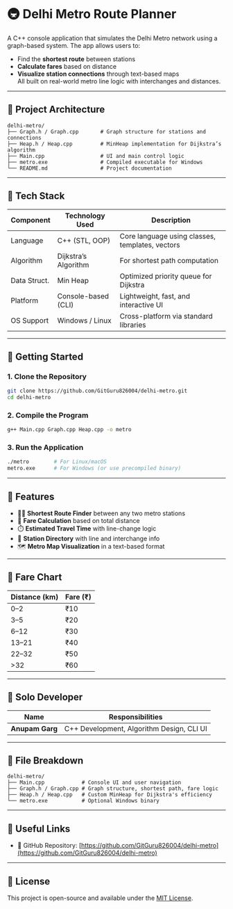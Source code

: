 # 🚇 Delhi Metro Route Planner

A C++ console application that simulates the Delhi Metro network using a graph-based system. The app allows users to:
- Find the **shortest route** between stations
- **Calculate fares** based on distance
- **Visualize station connections** through text-based maps  
All built on real-world metro line logic with interchanges and distances.

---

## 🧠 Project Architecture

```
delhi-metro/
├── Graph.h / Graph.cpp       # Graph structure for stations and connections
├── Heap.h / Heap.cpp         # MinHeap implementation for Dijkstra’s algorithm
├── Main.cpp                  # UI and main control logic
├── metro.exe                 # Compiled executable for Windows
└── README.md                 # Project documentation
```

---

## 🔧 Tech Stack

| Component     | Technology Used      | Description                                      |
|---------------|----------------------|--------------------------------------------------|
| Language       | C++ (STL, OOP)        | Core language using classes, templates, vectors  |
| Algorithm      | Dijkstra’s Algorithm | For shortest path computation                    |
| Data Struct.   | Min Heap             | Optimized priority queue for Dijkstra            |
| Platform       | Console-based (CLI)  | Lightweight, fast, and interactive UI            |
| OS Support     | Windows / Linux      | Cross-platform via standard libraries            |

---

## 🚀 Getting Started

### 1. Clone the Repository

```bash
git clone https://github.com/GitGuru826004/delhi-metro.git
cd delhi-metro
```

### 2. Compile the Program

```bash
g++ Main.cpp Graph.cpp Heap.cpp -o metro
```

### 3. Run the Application

```bash
./metro        # For Linux/macOS
metro.exe      # For Windows (or use precompiled binary)
```

---

## 🧪 Features

- 🧑‍🔬 **Shortest Route Finder** between any two metro stations
- 💸 **Fare Calculation** based on total distance
- ⏱️ **Estimated Travel Time** with line-change logic
- 📍 **Station Directory** with line and interchange info
- 🗺️ **Metro Map Visualization** in a text-based format

---

## 🎯 Fare Chart

| Distance (km) | Fare (₹) |
|---------------|----------|
| 0–2           | ₹10      |
| 3–5           | ₹20      |
| 6–12          | ₹30      |
| 13–21         | ₹40      |
| 22–32         | ₹50      |
| >32           | ₹60      |

---

## 👤 Solo Developer

| Name         | Responsibilities                          |
|--------------|--------------------------------------------|
| **Anupam Garg** | C++ Development, Algorithm Design, CLI UI |

---

## 📂 File Breakdown

```
delhi-metro/
├── Main.cpp            # Console UI and user navigation
├── Graph.h / Graph.cpp # Graph structure, shortest path, fare logic
├── Heap.h / Heap.cpp   # Custom MinHeap for Dijkstra's efficiency
└── metro.exe           # Optional Windows binary
```

---

## 📌 Useful Links

- 🔗 GitHub Repository: [https://github.com/GitGuru826004/delhi-metro](https://github.com/GitGuru826004/delhi-metro)

---

## 📜 License

This project is open-source and available under the [MIT License](LICENSE).